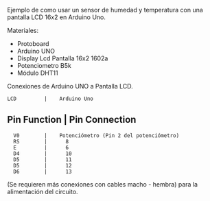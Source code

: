 Ejemplo de como usar un sensor de humedad y temperatura con una pantalla LCD 16x2 en Arduino Uno.

Materiales:

- Protoboard
- Arduino UNO
- Display Lcd Pantalla 16x2 1602a
- Potenciometro B5k
- Módulo DHT11

Conexiones de Arduino UNO a Pantalla LCD.

    LCD         |    Arduino Uno   
  Pin Function  |  Pin Connection  
------------------------------------     
      V0        |    Potenciómetro (Pin 2 del potenciómetro)
      RS        |      8          
      E         |      6          
      D4        |      10         
      D5        |      11         
      D5        |      12         
      D6        |      13             
      
(Se requieren más conexiones con cables macho - hembra) para la alimentación del circuito.
